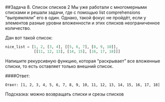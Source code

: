 ##Задача 8. Список списков 2
Мы уже работали с многомерными списками и решали задачи, где с помощью list comprehensions “выпрямляли” его в один. Однако, такой фокус не пройдёт, если у элементов разные уровни вложенности и этих списков неограниченное количество.

Дан вот такой список:
````python
nice_list = [1, 2, [3, 4], [[5, 6, 7], [8, 9, 10]], 
             [[11, 12, 13], [14, 15], [16, 17, 18]]]
````

Напишите рекурсивную функцию, которая “раскрывает” все вложенные списки, то есть оставляет только внешний список.

####Ответ:
```
Ответ: [1, 2, 3, 4, 5, 6, 7, 8, 9, 10, 11, 12, 13, 14, 15, 16, 17, 18]
```

Подсказка: можно возвращать списки и срезы списков